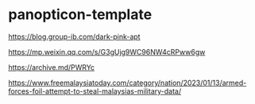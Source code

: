 # panopticon-template

https://blog.group-ib.com/dark-pink-apt

https://mp.weixin.qq.com/s/G3gUjg9WC96NW4cRPww6gw

https://archive.md/PWRYc

https://www.freemalaysiatoday.com/category/nation/2023/01/13/armed-forces-foil-attempt-to-steal-malaysias-military-data/
